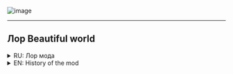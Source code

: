 ![image](https://github.com/SuperFeda/Beautiful-world-mod/assets/112332753/8185eeec-f88f-4640-87e4-cdbc7b86d856)


---

## Лор Beautiful world

<details>
<summary>RU: Лор мода</summary>

Сюжет мода разворачивается в нашей Вселенной. Точнее, в зоне обитания TRAPPIST 1 на планете с похожим названием TRAPPIST 1-f. К тому времени человечества уже не существовало, и Земля, как и многие другие планеты, стала безжизненной.

Один "Творец" заметил это и решил покрыть все планеты во Вселенной черной субстанцией, невидимой с земли и видимой из космоса. 

Но силы зла, а именно те, кто разрушил Землю, напали на TRAPPIST 1-f. Они открыли огненные врата в небе и разорвали планету на куски. Но несколько капель черной субстанции проникли в атмосферу, и теперь это обернется катастрофой...

Пришло ваше время. Вы должны предотвратить катастрофу, или, если хотите, инфекция может распространиться по всему миру!

</details>

<details>
<<<<<<< Updated upstream
<summary>EN: History of the mod</summary>
=======
<summary>EN: Mod Lore</summary>
>>>>>>> Stashed changes

The plot of the mod takes place in our Universe. More precisely in habitabal zone TRAPPIST 1 on planet with similar name TRAPPIST 1-f. By the time humanility has no longer exists, and Earth as many other planets became lifeless.

One "Creator" had noticed it, and decided to cover every planet in the Universe with black substance, that is invisible from the ground and visible from a space. 

But forces of evil namely those, who had devastated the Earth, has attacked TRAPPIST 1-f. They opened fire gates into the sky and snatched pieces of planet through gates. But a few drops of black substance has penetrated under atmosphere, now it will turn into a disaster...

It's time for you now. You should prevent disaster or if you wish, help infection spread all over the world!

</details>
